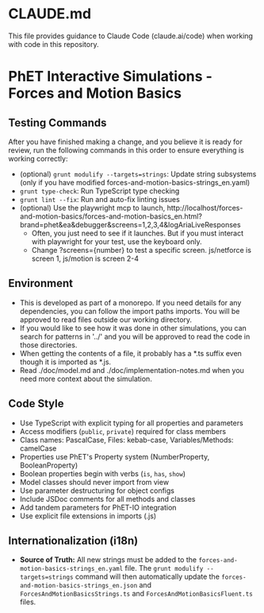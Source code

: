 # CLAUDE.md

This file provides guidance to Claude Code (claude.ai/code) when working with code in this repository.

# PhET Interactive Simulations - Forces and Motion Basics

## Testing Commands

After you have finished making a change, and you believe it is ready for review, run the following commands in this
order to ensure everything is working correctly:

- (optional) `grunt modulify --targets=strings`: Update string subsystems (only if you have modified
  forces-and-motion-basics-strings_en.yaml)
- `grunt type-check`: Run TypeScript type checking
- `grunt lint --fix`: Run and auto-fix linting issues
- (optional) Use the playwright mcp to
  launch, http://localhost/forces-and-motion-basics/forces-and-motion-basics_en.html?brand=phet&ea&debugger&screens=1,2,3,4&logAriaLiveResponses
  - Often, you just need to see if it launches. But if you must interact with playwright for your test, use the keyboard
    only.
  - Change ?screens={number} to test a specific screen. js/netforce is screen 1, js/motion is screen 2-4

## Environment

- This is developed as part of a monorepo. If you need details for any dependencies, you can follow the import paths
  imports. You will be approved to read files outside our working directory.
- If you would like to see how it was done in other simulations, you can search for patterns in '../' and you will be
  approved to read the code in those directories.
- When getting the contents of a file, it probably has a *.ts suffix even though it is imported as *.js.
- Read ./doc/model.md and ./doc/implementation-notes.md when you need more context about the simulation.

## Code Style

- Use TypeScript with explicit typing for all properties and parameters
- Access modifiers (`public`, `private`) required for class members
- Class names: PascalCase, Files: kebab-case, Variables/Methods: camelCase
- Properties use PhET's Property system (NumberProperty, BooleanProperty)
- Boolean properties begin with verbs (`is`, `has`, `show`)
- Model classes should never import from view
- Use parameter destructuring for object configs
- Include JSDoc comments for all methods and classes
- Add tandem parameters for PhET-IO integration
- Use explicit file extensions in imports (.js)

## Internationalization (i18n)

- **Source of Truth:** All new strings must be added to the `forces-and-motion-basics-strings_en.yaml` file. The
  `grunt modulify --targets=strings` command will then automatically update the
  `forces-and-motion-basics-strings_en.json` and `ForcesAndMotionBasicsStrings.ts` and `ForcesAndMotionBasicsFluent.ts`
  files.